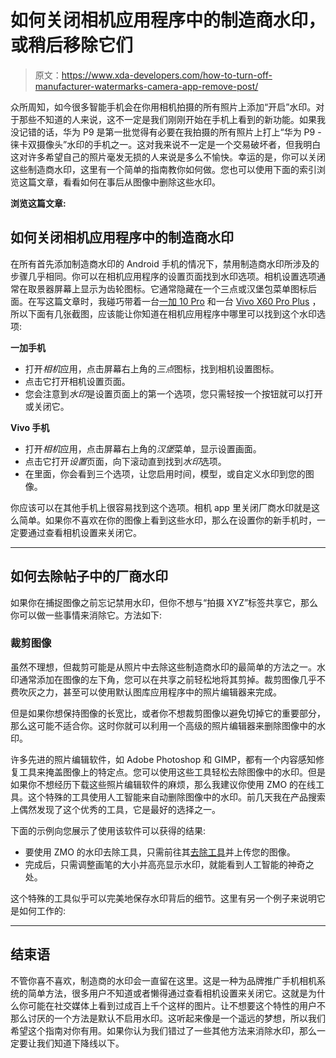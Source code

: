 # 如何关闭相机应用程序中的制造商水印，或稍后移除它们

> 原文：<https://www.xda-developers.com/how-to-turn-off-manufacturer-watermarks-camera-app-remove-post/>

众所周知，如今很多智能手机会在你用相机拍摄的所有照片上添加“开启”水印。对于那些不知道的人来说，这不一定是我们刚刚开始在手机上看到的新功能。如果我没记错的话，华为 P9 是第一批觉得有必要在我拍摄的所有照片上打上“华为 P9 -徕卡双摄像头”水印的手机之一。这对我来说不一定是一个交易破坏者，但我明白这对许多希望自己的照片毫发无损的人来说是多么不愉快。幸运的是，你可以关闭这些制造商水印，这里有一个简单的指南教你如何做。您也可以使用下面的索引浏览这篇文章，看看如何在事后从图像中删除这些水印。

**浏览这篇文章:**

## 如何关闭相机应用程序中的制造商水印

在所有首先添加制造商水印的 Android 手机的情况下，禁用制造商水印所涉及的步骤几乎相同。你可以在相机应用程序的设置页面找到水印选项。相机设置选项通常在取景器屏幕上显示为齿轮图标。它通常隐藏在一个三点或汉堡包菜单图标后面。在写这篇文章时，我碰巧带着一台[一加 10 Pro](https://www.xda-developers.com/oneplus-10-pro-review/) 和一台 [Vivo X60 Pro Plus](https://www.xda-developers.com/vivo-x60-pro-plus-review/) ，所以下面有几张截图，应该能让你知道在相机应用程序中哪里可以找到这个水印选项:

**一加手机**

*   打开*相机*应用，点击屏幕右上角的*三点*图标，找到相机设置图标。
*   点击它打开相机设置页面。
*   您会注意到*水印*是设置页面上的第一个选项，您只需轻按一个按钮就可以打开或关闭它。

**Vivo 手机**

*   打开*相机*应用，点击屏幕右上角的*汉堡*菜单，显示设置画面。
*   点击它打开*设置*页面，向下滚动直到找到*水印*选项。
*   在里面，你会看到三个选项，让您启用时间，模型，或自定义水印到您的图像。

你应该可以在其他手机上很容易找到这个选项。相机 app 里关闭厂商水印就是这么简单。如果你不喜欢在你的图像上看到这些水印，那么在设置你的新手机时，一定要通过查看相机设置来关闭它。

* * *

## 如何去除帖子中的厂商水印

如果你在捕捉图像之前忘记禁用水印，但你不想与“拍摄 XYZ”标签共享它，那么你可以做一些事情来消除它。方法如下:

### 裁剪图像

虽然不理想，但裁剪可能是从照片中去除这些制造商水印的最简单的方法之一。水印通常添加在图像的左下角，您可以在共享之前轻松地将其剪掉。裁剪图像几乎不费吹灰之力，甚至可以使用默认图库应用程序中的照片编辑器来完成。

但是如果你想保持图像的长宽比，或者你不想裁剪图像以避免切掉它的重要部分，那么这可能不适合你。这时你就可以利用一个高级的照片编辑器来删除图像中的水印。

许多先进的照片编辑软件，如 Adobe Photoshop 和 GIMP，都有一个内容感知修复工具来掩盖图像上的特定点。您可以使用这些工具轻松去除图像中的水印。但是如果你不想经历下载这些照片编辑软件的麻烦，那么我建议你使用 ZMO 的在线工具。这个特殊的工具使用人工智能来自动删除图像中的水印。前几天我在产品搜索上偶然发现了这个优秀的工具，它是最好的选择之一。

下面的示例向您展示了使用该软件可以获得的结果:

*   要使用 ZMO 的水印去除工具，只需前往其[去除工具](https://remover.zmo.ai/)并上传您的图像。
*   完成后，只需调整画笔的大小并高亮显示水印，就能看到人工智能的神奇之处。

这个特殊的工具似乎可以完美地保存水印背后的细节。这里有另一个例子来说明它是如何工作的:

* * *

## 结束语

不管你喜不喜欢，制造商的水印会一直留在这里。这是一种为品牌推广手机相机系统的简单方法，很多用户不知道或者懒得通过查看相机设置来关闭它。这就是为什么你可能在社交媒体上看到过成百上千个这样的图片。让不想要这个特性的用户不那么讨厌的一个方法是默认不启用水印。这听起来像是一个遥远的梦想，所以我们希望这个指南对你有用。如果你认为我们错过了一些其他方法来消除水印，那么一定要让我们知道下降线以下。